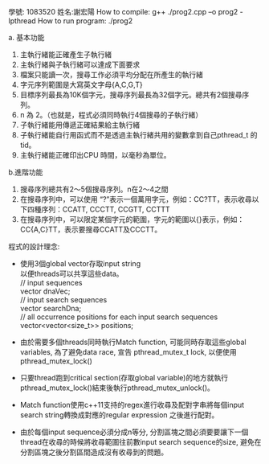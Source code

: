  
學號: 1083520       姓名:謝宏陽 
How to compile:      g++ ./prog2.cpp –o prog2 -lpthread 
How to run program:  ./prog2 <path of input file> 
 
a. 基本功能 
1. 主執行緒能正確產生子執行緒 
2. 主執行緒與子執行緒可以達成下面要求 
3. 檔案只能讀一次，搜尋工作必須平均分配在所產生的執行緒 
4. 字元序列範圍是大寫英文字母{A,C,G,T} 
5. 目標序列最長為10K個字元，搜尋序列最長為32個字元。總共有2個搜尋序列。 
6. n 為 2。（也就是，程式必須同時執行4個搜尋的子執行緒） 
7. 子執行緒能用傳遞正確結果給主執行緒 
8. 子執行緒能自行用函式而不是透過主執行緒共用的變數拿到自己pthread_t 的 tid。 
9. 主執行緒能正確印出CPU 時間，以毫秒為單位。 

b.進階功能 
1. 搜尋序列總共有2～5個搜尋序列。n在2～4之間 
2. 在搜尋序列中，可以使用 “?”表示一個萬用字元，例如：CC?TT，表示收尋以下四種序列：CCATT, CCCTT, CCGTT, CCTTT 
3. 在搜尋序列中，可以限定某個字元的範圍，字元的範圍以{}表示，例如：CC{A,C}TT，表示要搜尋CCATT及CCCTT。 
 
 
程式的設計理念: 
- 使用3個global vector存取input string  
  以便threads可以共享這些data。  
  // input sequences  
  vector<string> dnaVec;  
  // input search sequences  
  vector<string> searchDna;  
  // all occurrence positions for each input search sequences  
  vector<vector<size_t>> positions;  

- 由於需要多個threads同時執行Match function, 可能同時存取這些global variables, 為了避免data race, 宣告 pthread_mutex_t lock, 以便使用pthread_mutex_lock() 
  
- 只要thread跑到critical section(存取global variable)的地方就執行pthread_mutex_lock()結束後執行pthread_mutex_unlock()。 

- Match function使用c++11支持的regex進行收尋及配對字串將每個input search string轉換成對應的regular expression 之後進行配對。 

- 由於每個input sequence必須分成n等分, 分割區塊之間必須要要讓下一個thread在收尋的時候將收尋範圍往前數input search sequence的size, 避免在分割區塊之後分割區間造成沒有收尋到的問題。 
